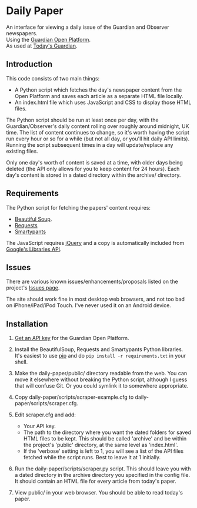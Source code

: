 # Daily Paper

An interface for viewing a daily issue of the Guardian and Observer newspapers.  
Using the [Guardian Open Platform](http://www.guardian.co.uk/open-platform).  
As used at [Today's Guardian](http://guardian.gyford.com/).


## Introduction

This code consists of two main things:

* A Python script which fetches the day's newspaper content from the Open Platform
  and saves each article as a separate HTML file locally.
* An index.html file which uses JavaScript and CSS to display those HTML files.

The Python script should be run at least once per day, with the Guardian/Observer's
daily content rolling over roughly around midnight, UK time. The list of content
continues to change, so it's worth having the script run every hour or so for a
while (but not all day, or you'll hit daily API limits). Running the script 
subsequent times in a day will update/replace any existing files.

Only one day's worth of content is saved at a time, with older days being deleted 
(the API only allows for you to keep content for 24 hours). Each day's content is
stored in a dated directory within the archive/ directory.


## Requirements

The Python script for fetching the papers' content requires:

* [Beautiful Soup](http://www.crummy.com/software/BeautifulSoup/).
* [Requests](http://docs.python-requests.org/en/latest/)
* [Smartypants](http://web.chad.org/projects/smartypants.py/)


The JavaScript requires [jQuery](http://jquery.com/) and a copy is
automatically included from [Google's
Libraries API](http://code.google.com/apis/libraries/).


## Issues

There are various known issues/enhancements/proposals listed on the project's
[Issues page](https://github.com/philgyford/daily-paper/issues).

The site should work fine in most desktop web browsers, and not too bad on 
iPhone/iPad/iPod Touch. I've never used it on an Android device.


## Installation

1. [Get an API key](http://guardian.mashery.com/) for the Guardian Open
   Platform.

2. Install the BeautifulSoup, Requests and Smartypants Python libraries. It's 
   easiest to use [pip](https://pip.pypa.io/en/latest/) and do
   `pip install -r requirements.txt` in your shell.

3. Make the daily-paper/public/ directory readable from the web. You can move
   it elsewhere without breaking the Python script, although I guess that will
   confuse Git. Or you could symlink it to somewhere appropriate.

4. Copy daily-paper/scripts/scraper-example.cfg to daily-paper/scripts/scraper.cfg.

5. Edit scraper.cfg and add: 

	* Your API key.
	* The path to the directory where you want the dated folders for saved HTML
	  files to be kept. This should be called 'archive' and be within the
	  project's 'public' directory, at the same level as 'index.html'.
	* If the 'verbose' setting is left to 1, you will see a list of the API
	  files fetched while the script runs. Best to leave it at 1 initially.

6. Run the daily-paper/scripts/scraper.py script. This should leave you with
   a dated directory in the archive directory you specified in the config file.
   It should contain an HTML file for every article from today's paper.

7. View public/ in your web browser. You should be able to read today's paper.






